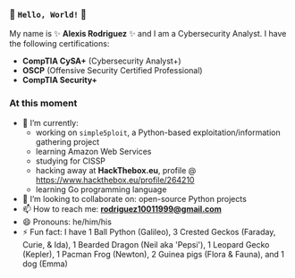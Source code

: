 ### 👋 `Hello, World!` 👋

My name is ✨ **Alexis Rodriguez** ✨ and I am a Cybersecurity Analyst. I have the following certifications:
- **CompTIA CySA+** (Cybersecurity Analyst+)
- **OSCP** (Offensive Security Certified Professional)
- **CompTIA Security+**

### At this moment
- 🌱 I’m currently:
  - working on `simple5ploit`, a Python-based exploitation/information gathering project
  - learning Amazon Web Services
  - studying for CISSP
  - hacking away at **HackThebox.eu**, profile @ https://www.hackthebox.eu/profile/264210
  - learning Go programming language
- 👯 I’m looking to collaborate on: open-source Python projects
- 📫 How to reach me: **rodriguez10011999@gmail.com**
- 😄 Pronouns: he/him/his
- ⚡ Fun fact: I have 1 Ball Python (Galileo), 3 Crested Geckos (Faraday, Curie, & Ida), 1 Bearded Dragon (Neil aka 'Pepsi'), 1 Leopard Gecko (Kepler), 1 Pacman Frog (Newton), 2 Guinea pigs (Flora & Fauna), and 1 dog (Emma)

